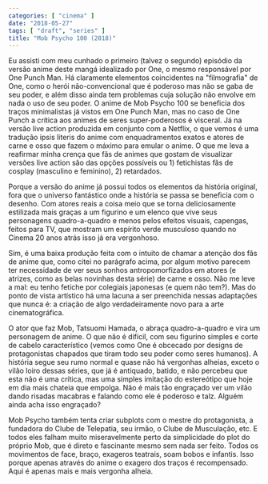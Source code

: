 ```yaml
---
categories: [ "cinema" ]
date: "2018-05-27"
tags: [ "draft", "series" ]
title: "Mob Psycho 100 (2018)"
---
```

Eu assisti com meu cunhado o primeiro (talvez o segundo) episódio da
versão anime deste mangá idealizado por One, o mesmo responsável por
One Punch Man. Há claramente elementos coincidentes na "filmografia" de
One, como o herói não-convencional que é poderoso mas não se gaba de
seu poder, e além disso ainda tem problemas cuja solução não envolve
em nada o uso de seu poder. O anime de Mob Psycho 100 se beneficia dos
traços minimalistas já vistos em One Punch Man, mas no caso de One
Punch a crítica aos animes de seres super-poderosos é visceral. Já na
versão live action produzida em conjunto com a Netflix, o que vemos é
uma tradução ipsis literis do anime com enquadramentos exatos e atores
de carne e osso que fazem o máximo para emular o anime. O que me leva
a reafirmar minha crença que fãs de animes que gostam de visualizar
versões live action são das opções possíveis ou 1) fetichistas fãs
de cosplay (masculino e feminino), 2) retardados.

Porque a versão do anime já possui todos os elementos da história
original, fora que o universo fantástico onde a história se passa
se beneficia com o desenho. Com atores reais a coisa meio que se torna
deliciosamente estilizada mais graças a um figurino e um elenco que vive
seus personagens quadro-a-quadro e menos pelos efeitos visuais, capengas,
feitos para TV, que mostram um espírito verde musculoso quando no Cinema
20 anos atrás isso já era vergonhoso.

Sim, é uma baixa produção feita com o intuito de chamar a atenção
dos fãs de anime que, como citei no parágrafo acima, por algum motivo
parecem ter necessidade de ver seus sonhos antropomorfizados em atores
(e atrizes, como as belas novinhas desta série) de carne e osso. Não
me leve a mal: eu tenho fetiche por colegiais japonesas (e quem não
tem?). Mas do ponto de vista artístico há uma lacuna a ser preenchida
nessas adaptações que nunca é: a criação de algo verdadeiramente
novo para a arte cinematográfica.

O ator que faz Mob, Tatsuomi Hamada, o abraça quadro-a-quadro e vira um
personagem de anime. O que não é difícil, com seu figurino simples e
corte de cabelo característico (vemos como One é obcecado por designs de
protagonistas chapados que tiram todo seu poder como seres humanos). A
história segue seu rumo normal e quase não há vergonhas alheias,
exceto o vilão loiro dessas séries, que já é antiquado, batido, e
não percebeu que esta não é uma crítica, mas uma simples imitação
do estereótipo que hoje em dia mais chateia que empolga. Não é mais
tão engraçado ver um vilão dando risadas macabras e falando como ele
é poderoso e talz. Alguém ainda acha isso engraçado?

Mob Psycho também tenta criar subplots com o mestre do protagonista,
a fundadora do Clube de Telepatia, seu irmão, o Clube de Musculação,
etc. E todos eles falham muito miseravelmente perto da simplicidade do
plot do próprio Mob, que é direto e fascinante mesmo sem nada ser
feito. Todos os movimentos de face, braço, exageros teatrais, soam
bobos e infantis. Isso porque apenas através do anime o exagero dos
traços é recompensado. Aqui é apenas mais e mais vergonha alheia.
